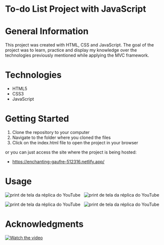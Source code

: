 # To-do List Project with JavaScript

# General Information
This project was created with HTML, CSS and JavaScript. The goal of the project was to learn, practice and display my knowledge over the technologies previously mentioned while applying the MVC framework.

# Technologies
* HTML5
* CSS3
* JavaScript

# Getting Started
1. Clone the repository to your computer
2. Navigate to the folder where you cloned the files
3. Click on the index.html file to open the project in your browser


or you can just access the site where the project is being hosted:
- https://enchanting-gaufre-512316.netlify.app/

# Usage
![print de tela da réplica do YouTube](https://i.imgur.com/8Njt8uX.png) ‎ ‎
![print de tela da réplica do YouTube](https://i.imgur.com/HHfepBW.png)

![print de tela da réplica do YouTube](https://i.imgur.com/EX3Wq6e.png) ‎ ‎
![print de tela da réplica do YouTube](https://i.imgur.com/kH3dgMS.png)

# Acknowledgments
[![Watch the video](https://i.ytimg.com/vi/DqaTKBU9TZk/hqdefault.jpg?sqp=-oaymwEcCPYBEIoBSFXyq4qpAw4IARUAAIhCGAFwAcABBg==&rs=AOn4CLCClyewU2bvqZkP5zKpW3EPnoiOBQ)](https://youtu.be/DqaTKBU9TZk)

